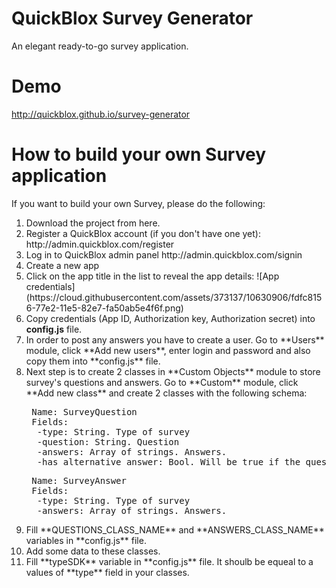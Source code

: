 QuickBlox Survey Generator
=====

An elegant ready-to-go survey application.

# Demo
http://quickblox.github.io/survey-generator

# How to build your own Survey application

If you want to build your own Survey, please do the following:

<ol>
<li>Download the project from here.</li>
<li>Register a QuickBlox account (if you don't have one yet): http://admin.quickblox.com/register</li>
<li>Log in to QuickBlox admin panel http://admin.quickblox.com/signin</li>
<li>Create a new app</li>
<li>Click on the app title in the list to reveal the app details:
   ![App credentials](https://cloud.githubusercontent.com/assets/373137/10630906/fdfc8156-77e2-11e5-82e7-fa50ab5e4f6f.png)</li>
<li>Copy credentials (App ID, Authorization key, Authorization secret) into <b>config.js</b> file.</li>
<li>In order to post any answers you have to create a user. Go to **Users** module, click **Add new users**, enter login and password and also copy them into **config.js** file.</li>
<li>Next step is to create 2 classes in **Custom Objects** module to store survey's questions and answers. Go to **Custom** module, click **Add new class** and create 2 classes with the following schema:
 
<pre>
 Name: SurveyQuestion
 Fields:
  -type: String. Type of survey
  -question: String. Question
  -answers: Array of strings. Answers.
  -has_alternative_answer: Bool. Will be true if the question has an alternative answer (textarea)
</pre>
<pre>
 Name: SurveyAnswer
 Fields:
  -type: String. Type of survey
  -answers: Array of strings. Answers.
</pre>
</li>
<li>Fill **QUESTIONS_CLASS_NAME** and **ANSWERS_CLASS_NAME** variables in **config.js** file.</li>
<li>Add some data to these classes.</li>
<li>Fill **typeSDK** variable in **config.js** file. It shoulb be equeal to a values of **type** field in your classes.</li>
 </ol>
